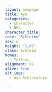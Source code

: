 ```yaml
---
layout: usepage
title: Aya
categories:
  - character
  - NPC
character_title: 
race: "Schleime"
sex: w
height: "1,67"
class: Schleim
homes:
  - Tellius
alignment: CG
alive: true
alt_imgs:
  - Aya Schleimform

---
```


